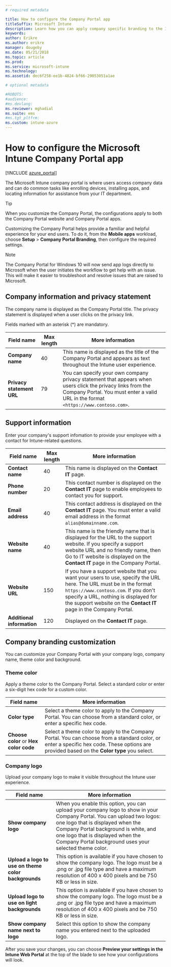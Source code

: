 ```yaml
---
# required metadata

title: How to configure the Company Portal app
titleSuffix: Microsoft Intune
description: Learn how you can apply company specific branding to the Intune Company Portal app.
keywords:
author: Erikre
ms.author: erikre
manager: dougeby
ms.date: 05/21/2018
ms.topic: article
ms.prod:
ms.service: microsoft-intune
ms.technology:
ms.assetid: dec6f258-ee1b-4824-bf66-29053051a1ae

# optional metadata

#ROBOTS:
#audience:
#ms.devlang:
ms.reviewer: mghadial
ms.suite: ems
#ms.tgt_pltfrm:
ms.custom: intune-azure
---
```


# How to configure the Microsoft Intune Company Portal app

[!INCLUDE [azure_portal](./includes/azure_portal.md)]

The Microsoft Intune company portal is where users access company data and can do common tasks like enrolling devices, installing apps, and locating information for assistance from your IT department.		

> [!Tip]		
> When you customize the Company Portal, the configurations apply to both the Company Portal website and Company Portal apps.		

Customizing the Company Portal helps provide a familiar and helpful experience for your end users. To do it, from the **Mobile apps** workload, choose  **Setup** > **Company Portal Branding**, then configure the required settings.	

> [!Note]		
> The Company Portal for Windows 10 will now send app logs directly to Microsoft when the user initiates the workflow to get help with an issue. This will make it easier to troubleshoot and resolve issues that are raised to Microsoft.	

## Company information and privacy statement		
The company name is displayed as the Company Portal title. The privacy statement is displayed when a user clicks on the privacy link.

Fields marked with an asterisk (*) are mandatory.		


| Field name | Max length | More information |
|---|---|---|
|**Company name**| 40 | This name is displayed as the title of the Company Portal and appears as text throughout the Intune user experience. |
| **Privacy statement URL** |     79     | You can specify your own company privacy statement that appears when users click the privacy links from the Company Portal. You must enter a valid URL in the format `<https://www.contoso.com>`. |

## Support information		
Enter your company's support infomation to provide your employee with a contact for Intune-related questions.  		

|Field name|Max length|More information|
|---|---|---|
|**Contact name** | 40 | This name is displayed on the **Contact IT** page. |
|**Phone number** | 20 | This contact number is displayed on the **Contact IT** page to enable employees to contact you for support. |
|**Email address**| 40 | This contact address is displayed on the **Contact IT** page. You must enter a valid email address in the format `alias@domainname.com`. |
|**Website name**| 40 | This name is the friendly name that is displayed for the URL to the support website. If you specify a support website URL and no friendly name, then Go to IT website is displayed on the **Contact IT** page in the Company Portal. |
|**Website URL**| 150 | If you have a support website that you want your users to use, specify the URL here. The URL must be in the format `https://www.contoso.com`. If you don't specify a URL, nothing is displayed for the support website on the **Contact IT** page in the Company Portal. |
| **Additional information**| 120 | Displayed on the **Contact IT** page. |


## Company branding customization		
You can customize your Company Portal with your company logo, company name, theme color and background.		

### Theme color
Apply a theme color to the Company Portal. Select a standard color or enter a six-digit hex code for a custom color.

|Field name|More information|
|---|---|
|**Color type**| Select a theme color to apply to the Company Portal. You can choose from a standard color, or enter a specific hex code. |
|**Choose color** or **Hex color code**| Select a theme color to apply to the Company Portal. You can choose from a standard color, or enter a specific hex code. These options are provided based on the **Color type** you select.  |

### Company logo
Upload your company logo to make it visible throughout the Intune user experience.

|Field name|More information|
|---|---|
|**Show company logo**|When you enable this option, you can upload your company logo to show in your Company Portal. You can upload two logos: one logo that is displayed when the Company Portal background is white, and one logo that is displayed when the Company Portal background uses your selected theme color. |
|**Upload a logo to use on theme color backgrounds**| This option is available if you have chosen to show the company logo. The logo must be a .png or .jpg file type and have a maximum resolution of 400 x 400 pixels and be 750 KB or less in size. |
|**Upload logo to use on light backgrounds**| This option is available if you have chosen to show the company logo. The logo must be a .png or .jpg file type and have a maximum resolution of 400 x 400 pixels and be 750 KB or less in size. |
|**Show company name next to logo**| Select this option to show the company name you entered next to the uploaded logo. |

After you save your changes, you can choose **Preview your settings in the Intune Web Portal** at the top of the blade to see how your configurations will look.
